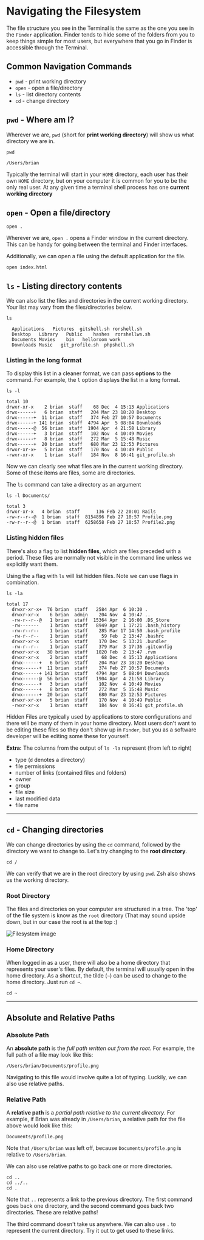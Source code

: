 # Navigating the Filesystem

The file structure you see in the Terminal is the same as the one you see in the `Finder` application. Finder tends to hide some of the folders from you to keep things simple for most users, but everywhere that you go in Finder is accessible through the Terminal.

## Common Navigation Commands

* `pwd` - print working directory
* `open` - open a file/directory
* `ls` - list directory contents
* `cd` - change directory

## `pwd` - Where am I?

Wherever we are, `pwd` (short for **print working directory**) will show us what directory we are in.

```
pwd

/Users/brian
```

Typically the terminal will start in your `HOME` directory, each user has their own `HOME` directory, but on your computer it is common for you to be the only real user. At any given time a terminal shell process has one **current working directory**

## `open` - Open a file/directory

```
open .
```

Wherever we are, `open .` opens a Finder window in the current directory. This can be handy for going between the terminal and Finder interfaces.

Additionally, we can open a file using the default application for the file.

```
open index.html
```

## `ls` - Listing directory contents

We can also list the files and directories in the current working directory. Your list may vary from the files/directories below.

```
ls

  Applications   Pictures  gitshell.sh rorshell.sh
  Desktop   Library   Public    hashes  rorshellws.sh
  Documents Movies    bin   helloroom work
  Downloads Music   git_profile.sh  phpshell.sh
```

### Listing in the long format

To display this list in a cleaner format, we can pass **options** to the command. For example, the `l` option displays the list in a long format.

```
ls -l

total 10
drwxr-xr-x    2 brian  staff    68 Dec  4 15:13 Applications
drwx------+   6 brian  staff   204 Mar 23 18:20 Desktop
drwx------+  11 brian  staff   374 Feb 27 10:57 Documents
drwx------+ 141 brian  staff  4794 Apr  5 08:04 Downloads
drwx------@  56 brian  staff  1904 Apr  4 21:58 Library
drwx------+   3 brian  staff   102 Nov  4 10:49 Movies
drwx------+   8 brian  staff   272 Mar  5 15:48 Music
drwx------+  20 brian  staff   680 Mar 23 12:53 Pictures
drwxr-xr-x+   5 brian  staff   170 Nov  4 10:49 Public
-rwxr-xr-x    1 brian  staff   184 Nov  8 16:41 git_profile.sh
```

Now we can clearly see what files are in the current working directory. Some of these items are files, some are directories.

The `ls` command can take a directory as an argument

```
ls -l Documents/

total 3
drwxr-xr-x   4 brian  staff      136 Feb 22 20:01 Rails
-rw-r--r--@  1 brian  staff  8154896 Feb 27 10:57 Profile.png
-rw-r--r--@  1 brian  staff  6258658 Feb 27 10:57 Profile2.png
```

### Listing hidden files

There's also a flag to list **hidden files**, which are files preceded with a period. These files are normally not visible in the command line unless we explicitly want them.

Using the `a` flag with `ls` will list hidden files. Note we can use flags in combination.

```
ls -la

total 17
  drwxr-xr-x+  76 brian  staff   2584 Apr  6 10:30 .
  drwxr-xr-x    6 brian  admin    204 Nov  4 10:47 ..
  -rw-r--r--@   1 brian  staff  15364 Apr  2 16:00 .DS_Store
  -rw-------    1 brian  staff   8949 Apr  1 17:21 .bash_history
  -rw-r--r--    1 brian  staff    285 Mar 17 14:50 .bash_profile
  -rw-r--r--    1 brian  staff     59 Feb  2 13:47 .bashrc
  drwxr-xr-x    5 brian  staff    170 Dec  5 13:21 .bundler
  -rw-r--r--    1 brian  staff    379 Mar  3 17:36 .gitconfig
  drwxr-xr-x   30 brian  staff   1020 Feb  2 13:47 .rvm
  drwxr-xr-x    2 brian  staff     68 Dec  4 15:13 Applications
  drwx------+   6 brian  staff    204 Mar 23 18:20 Desktop
  drwx------+  11 brian  staff    374 Feb 27 10:57 Documents
  drwx------+ 141 brian  staff   4794 Apr  5 08:04 Downloads
  drwx------@  56 brian  staff   1904 Apr  4 21:58 Library
  drwx------+   3 brian  staff    102 Nov  4 10:49 Movies
  drwx------+   8 brian  staff    272 Mar  5 15:48 Music
  drwx------+  20 brian  staff    680 Mar 23 12:53 Pictures
  drwxr-xr-x+   5 brian  staff    170 Nov  4 10:49 Public
  -rwxr-xr-x    1 brian  staff    184 Nov  8 16:41 git_profile.sh
```

Hidden Files are typically used by applications to store configurations and there will be many of them in your home directory. Most users don't want to be editing these files so they don't show up in `Finder`, but you as a software developer will be editing some these for yourself.

**Extra:** The columns from the output of `ls -la` represent (from left to right)

* type (`d` denotes a directory)
* file permissions
* number of links (contained files and folders)
* owner
* group
* file size
* last modified data
* file name

---

## `cd` - Changing directories

We can change directories by using the `cd` command, followed by the directory we want to change to. Let's try changing to the **root directory**.

```
cd /
```

We can verify that we are in the root directory by using `pwd`. Zsh also shows us the working directory.

### Root Directory

The files and directories on your computer are structured in a tree. The 'top' of the file system is know as the `root` directory (That may sound upside down, but in our case the root is at the top :)

![Filesystem image](http://www.qnx.com/developers/docs/qnx_4.25_docs/qnx4/user_guide/images/files.gif)

### Home Directory

When logged in as a user, there will also be a home directory that represents your user's files. By default, the terminal will usually open in the home directory. As a shortcut, the tilde (`~`) can be used to change to the home directory. Just run `cd ~`.

```
cd ~
```

---

## Absolute and Relative Paths

### Absolute Path

An **absolute path** is the *full path written out from the root*. For example, the full path of a file may look like this:

```
/Users/brian/Documents/profile.png
```

Navigating to this file would involve quite a lot of typing. Luckily, we can also use relative paths.

### Relative Path

A **relative path** is a *partial path relative to the current directory*. For example, if Brian was already in `/Users/brian`, a relative path for the file above would look like this:

```
Documents/profile.png
```

Note that `/Users/brian` was left off, because `Documents/profile.png` is relative to `/Users/brian`.

We can also use relative paths to go back one or more directories.

```
cd ..
cd ../..
cd .
```

Note that `..` represents a link to the previous directory. The first command goes back one directory, and the second command goes back two directories. These are relative paths!

The third command doesn't take us anywhere. We can also use `.` to represent the current directory. Try it out to get used to these links.
